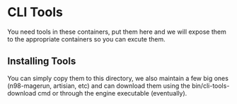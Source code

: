 # CLI Tools

You need tools in these containers, put them here and we will expose them to the appropriate containers 
so you can excute them.

## Installing Tools

You can simply copy them to this directory, we also maintain a few big ones (n98-magerun, artisian, etc)
and can download them using the bin/cli-tools-download cmd or through the engine executable (eventually).